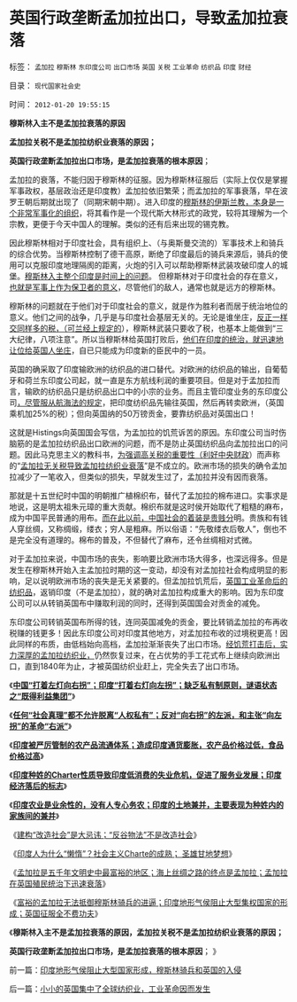# 英国行政垄断孟加拉出口，导致孟加拉衰落

标签： `孟加拉` `穆斯林` `东印度公司` `出口市场` `英国` `关税` `工业革命` `纺织品` `印度` `财经` 

目录： `现代国家社会史`

时间： `2012-01-20 19:55:15`

**穆斯林入主不是孟加拉衰落的原因**

**孟加拉关税不是孟加拉纺织业衰落的原因；**

**英国行政垄断孟加拉出口市场，是孟加拉衰落的根本原因**；

孟加拉的衰落，不能归因于穆斯林的征服。因为穆斯林征服后（实际上仅仅是掌握军事政权，基层政治还是印度教）孟加拉依旧繁荣；而孟加拉的军事衰落，早在波罗王朝后期就出现了（同期宋朝中期）。进入印度的[穆斯林的伊斯兰教，本身是一个非常军事化的组织](../../../2011/9/26/世界和平有利中国，世界各族人民都是亲兄弟.md)，将其看作是一个现代斯大林形式的政党，较将其理解为一个宗教，更便于今天中国人的理解。类似的还有后来出现的锡克教。

因此穆斯林相对于印度社会，具有组织上、（与奥斯曼交流的）军事技术上和骑兵的综合优势。当穆斯林控制了德干高原，断绝了印度最后的骑兵来源后，骑兵的使用可以克服印度地理隔阂的距离，火炮的引入可以帮助穆斯林武装攻破印度人的城堡。[穆斯林入主整个印度是时间上的问题](../../../2008/12/15/印度，没有理解圣雄甘地的胸怀.md)。 但穆斯林对于印度社会的存在意义，[也就是军事上作为保卫者的意义](../../../2010/5/14/被屠杀的“开明统治者”比横死的昏君多得多.md)，尽管他们的敌人，通常也就是远方的穆斯林。

穆斯林的问题就在于他们对于印度社会的意义，就是作为胜利者而居于统治地位的意义。他们之间的战争，几乎是与印度社会基层无关的。无论是谁坐庄，[反正一样交同样多的税，（可兰经上规定的](../../../2010/5/22/仁者无敌话宽容，伊斯兰和阿拉伯帝国.md)），穆斯林武装只要收了税，也基本上能做到“三大纪律，八项注意”。所以当穆斯林给英国打败后，[他们在印度的统治，就迅速地让位给英国人坐庄](../../../2008/12/18/英国征服印度是法治商业经济行为的成功.md)，自已只能成为印度新的臣民中的一员。

英国的确采取了印度输欧洲的纺织品的进口替代。对欧洲的纺织品的输出，自葡萄牙和荷兰东印度公司起，就一直是东方航线利润的重要项目。但是对于孟加拉而言，输欧的纺织品只是纺织品出口中的小宗的业务。而且主管印度业务的东印度公司[，尽管服从航海法的规定](../../../2011/8/20/三败俱伤的（法）英荷战争.md)，把印度纺织品先输往英国，然后再转卖欧洲，（英国乘机加25%的税）；但向英国纳的50万镑贡金，要靠纺织品对英国出口！

这就是Histings向英国国会写信，为孟加拉的饥荒诉苦的原因。东印度公司当时伤脑筋的是孟加拉纺织品出口欧洲的问题，而不是防止英国纺织品向孟加拉出口的问题。因此马克思主义的教科书，[为强调高关税的重要性（利好中央财政](../../../2011/9/21/关税仅仅是又一种税！而已.md)）而声称的“[孟加拉无关税导致孟加拉纺织业衰落](../../../2011/9/19/德国，日本和孟加拉的关税保护.md)”是不成立的。欧洲市场的损失的确令孟加拉减少了一笔收入，但类似的损失，早就发生过了，孟加拉并没有因而衰落。

那就是十五世纪时中国的明朝推广植棉织布，替代了孟加拉的棉布进口。实事求是地说，这是明太祖朱元璋的重大贡献。棉织布就是这时侯开始取代了粗糙的麻布，成为中国平民普通的用布。[而在此以前，中国社会的着装是贵贱分](../../../2010/6/4/粮食和价格是历史经济水平的参照物.md)明。贵族和有钱人穿丝绸，又称绸缎，缕衣；穷人是粗麻。所以俗语：“先敬缕衣后敬人”，倒也不是完全没有道理的。棉布的普及，不但替代了麻布，还令丝绸相对式微。

对于孟加拉来说，中国市场的丧失，影响要比欧洲市场大得多，也深远得多。但是发生在穆斯林开始入主孟加拉时期的这一变动，却没有对孟加拉社会构成明显的影响，足以说明欧洲市场的丧失是无关紧要的。但孟加拉饥荒后，[英国工业革命后的纺织品](../../../2010/6/1/资本积累阻碍工业革命！有大众需求，才有工业革命！.md)，返销印度（不是孟加拉），就的确对孟加拉构成重大的影响。因为东印度公司可以从转销英国布中赚取利润的同时，还得到英国国会对贡金的减免。

东印度公司转销英国布所得的钱，连同英国减免的贡金，要比转销孟加拉的布再收税赚的钱更多！因此东印度公司对印度其他地方，对孟加拉布收的过境税更高！因此同样的布质，由低档始向高档，孟加拉渐渐丧失了出口市场。[经饥荒打击后，实力深厚的孟加拉纺织业，](../../../2009/8/2/英属孟加拉两次大饥荒和经济学家的良心.md)仍然恢复过来，在占优势的手工花式布上继续向欧洲出口，直到1840年为止，才被英国纺织业赶上，完全失去了出口市场。

《[**中国“打着左灯向右拐”；印度“打着右灯向左拐”；缺乏私有制原则，谜语状态之“既得利益集团”**](../../../2012/1/18/中国“打着左灯向右拐”；印度“打着右灯向左拐”.md)》

《[**任何“社会真理”都不允许脱离“人权私有”；反对“向右拐”的左派，和主张“向左拐”的革命“右派”**](../../../2012/1/18/解除对小盘股的歧视性打压，A股牛市将不惧IPO.md)》

《[**印度被严厉管制的农产品流通体系；造成印度通货膨胀，农产品价格过低，食品价格过高**](../../../2012/1/19/印度农民的菜篮子悲剧形成机理.md)》

《[**印度种姓的Charter性质导致印度低消费的失业危机，促进了服务业发展；印度经济落后的标志**](../../../2012/1/19/印度种姓的“合理性”和“超前发展”的服务业.md)》

《[**印度农业是业余性的，没有人专心务农；印度的土地兼并，主要表现为种姓内的家族间的兼并**](../../../2012/1/19/印度凯恩斯主义下的土地兼并，业余性质的农业.md)》

《[建构“改造社会”是大忌讳；“反谷物法”不是改造社会](../../../2012/1/19/建构社会是大忌讳；“反谷物法”不是革命.md)》

《[印度人为什么“懒惰”？社会主义Charte的成熟； 圣雄甘地梦想](../../../2012/1/20/印度人的“懒惰”，Charter的种姓，圣雄甘地的梦想.md)》

《[孟加拉是五千年文明史中最富裕的地区；海上丝绸之路的终点是孟加拉；孟加拉在英国殖民统治下迅速衰落](../../../2012/1/15/孟加拉是世界富裕总冠军，海上丝绸之路的终点.md)》

《[富裕的孟加拉无法抵御穆斯林骑兵的进逼；印度地形气侯阻止大型集权国家的形成；英国征服全不费功夫](../../../2012/1/20/印度地形气侯阻止大型国家形成，穆斯林骑兵和英国的入侵.md)》

《**穆斯林入主不是孟加拉衰落的原因，孟加拉关税不是孟加拉纺织业衰落的原因；**

**英国行政垄断孟加拉出口市场，是孟加拉衰落的根本原因**； 》



前一篇：[印度地形气侯阻止大型国家形成，穆斯林骑兵和英国的入侵](../../../2012/1/20/印度地形气侯阻止大型国家形成，穆斯林骑兵和英国的入侵.md)

后一篇：[小小的英国集中了全球纺织业，工业革命因而发生](../../../2012/1/20/小小的英国集中了全球纺织业，工业革命因而发生.md)